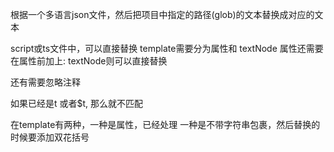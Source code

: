 根据一个多语言json文件，然后把项目中指定的路径(glob)的文本替换成对应的文本

script或ts文件中，可以直接替换
template需要分为属性和 textNode
属性还需要在属性前加上: textNode则可以直接替换

还有需要忽略注释

如果已经是t 或者$t, 那么就不匹配

在template有两种，一种是属性，已经处理
一种是不带字符串包裹，然后替换的时候要添加双花括号